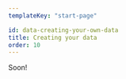 ```yaml
---
templateKey: "start-page"

id: data-creating-your-own-data
title: Creating your data
order: 10
---
```


Soon!
